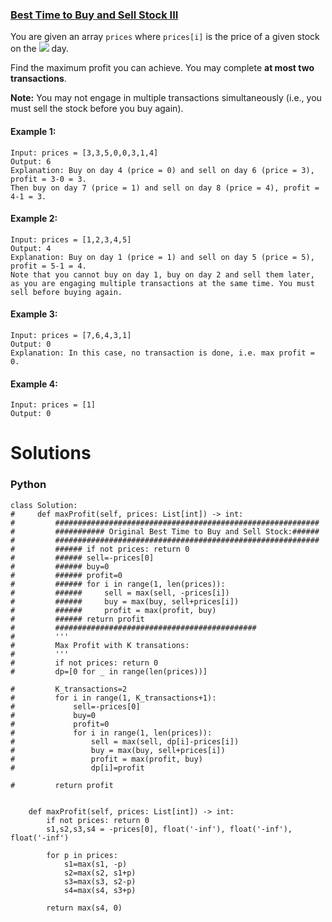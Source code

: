 ### [Best Time to Buy and Sell Stock III](https://leetcode.com/problems/best-time-to-buy-and-sell-stock-iii/) <br>

You are given an array `prices` where `prices[i]` is the price of a given stock on the <img src="https://render.githubusercontent.com/render/math?math=i^{th}"> day.

Find the maximum profit you can achieve. You may complete **at most two transactions**.

**Note:** You may not engage in multiple transactions simultaneously (i.e., you must sell the stock before you buy again).



#### Example 1:

```
Input: prices = [3,3,5,0,0,3,1,4]
Output: 6
Explanation: Buy on day 4 (price = 0) and sell on day 6 (price = 3), profit = 3-0 = 3.
Then buy on day 7 (price = 1) and sell on day 8 (price = 4), profit = 4-1 = 3.

```

#### Example 2:

```
Input: prices = [1,2,3,4,5]
Output: 4
Explanation: Buy on day 1 (price = 1) and sell on day 5 (price = 5), profit = 5-1 = 4.
Note that you cannot buy on day 1, buy on day 2 and sell them later, as you are engaging multiple transactions at the same time. You must sell before buying again.

```


#### Example 3:

```
Input: prices = [7,6,4,3,1]
Output: 0
Explanation: In this case, no transaction is done, i.e. max profit = 0.

```

#### Example 4:

```
Input: prices = [1]
Output: 0

```


# Solutions

### Python
```
class Solution:
#     def maxProfit(self, prices: List[int]) -> int:
#         ###########################################################
#         ########### Original Best Time to Buy and Sell Stock:######
#         ###########################################################
#         ###### if not prices: return 0
#         ###### sell=-prices[0]
#         ###### buy=0
#         ###### profit=0
#         ###### for i in range(1, len(prices)):
#         ######     sell = max(sell, -prices[i])
#         ######     buy = max(buy, sell+prices[i])
#         ######     profit = max(profit, buy)
#         ###### return profit
#         #############################################
#         '''
#         Max Profit with K transations:
#         '''
#         if not prices: return 0
#         dp=[0 for _ in range(len(prices))]
        
#         K_transactions=2
#         for i in range(1, K_transactions+1):
#             sell=-prices[0]
#             buy=0
#             profit=0
#             for i in range(1, len(prices)):
#                 sell = max(sell, dp[i]-prices[i])
#                 buy = max(buy, sell+prices[i])
#                 profit = max(profit, buy)
#                 dp[i]=profit
                
#         return profit
    
    
    def maxProfit(self, prices: List[int]) -> int:
        if not prices: return 0
        s1,s2,s3,s4 = -prices[0], float('-inf'), float('-inf'), float('-inf')
        
        for p in prices:
            s1=max(s1, -p)
            s2=max(s2, s1+p)
            s3=max(s3, s2-p)
            s4=max(s4, s3+p)
            
        return max(s4, 0)

```
